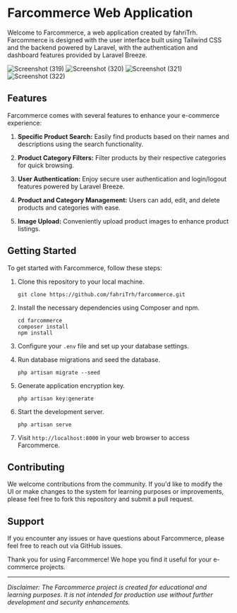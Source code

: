 # Farcommerce Web Application


Welcome to Farcommerce, a web application created by fahriTrh. Farcommerce is designed with the user interface built using Tailwind CSS and the backend powered by Laravel, with the authentication and dashboard features provided by Laravel Breeze.

![Screenshot (319)](https://github.com/fahriTrh/farcommerce/assets/141041101/0e143e01-6ebb-4eea-a2b3-d684d257d871)
![Screenshot (320)](https://github.com/fahriTrh/farcommerce/assets/141041101/66f39b06-5b24-435a-9189-98403f84bde5)
![Screenshot (321)](https://github.com/fahriTrh/farcommerce/assets/141041101/f111363e-ec6e-4d3d-8cb1-cc0356be6e48)
![Screenshot (322)](https://github.com/fahriTrh/farcommerce/assets/141041101/bcc51165-182e-46b5-a410-d718d02ce1c8)

## Features
Farcommerce comes with several features to enhance your e-commerce experience:

1. **Specific Product Search:** Easily find products based on their names and descriptions using the search functionality.

2. **Product Category Filters:** Filter products by their respective categories for quick browsing.

3. **User Authentication:** Enjoy secure user authentication and login/logout features powered by Laravel Breeze.

4. **Product and Category Management:** Users can add, edit, and delete products and categories with ease.

5. **Image Upload:** Conveniently upload product images to enhance product listings.

## Getting Started

To get started with Farcommerce, follow these steps:

1. Clone this repository to your local machine.
   ```shell
   git clone https://github.com/fahriTrh/farcommerce.git
   ```

2. Install the necessary dependencies using Composer and npm.
   ```shell
   cd farcommerce
   composer install
   npm install
   ```

3. Configure your `.env` file and set up your database settings.

4. Run database migrations and seed the database.
   ```shell
   php artisan migrate --seed
   ```

5. Generate application encryption key.
   ```shell
   php artisan key:generate
   ```

6. Start the development server.
   ```shell
   php artisan serve
   ```

7. Visit `http://localhost:8000` in your web browser to access Farcommerce.

## Contributing

We welcome contributions from the community. If you'd like to modify the UI or make changes to the system for learning purposes or improvements, please feel free to fork this repository and submit a pull request.

## Support

If you encounter any issues or have questions about Farcommerce, please feel free to reach out via GitHub issues.

Thank you for using Farcommerce! We hope you find it useful for your e-commerce projects.

---

*Disclaimer: The Farcommerce project is created for educational and learning purposes. It is not intended for production use without further development and security enhancements.*

